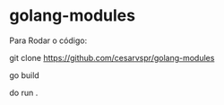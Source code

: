 # golang-modules

Para Rodar o código: 

git clone https://github.com/cesarvspr/golang-modules

go build 

do run . 
